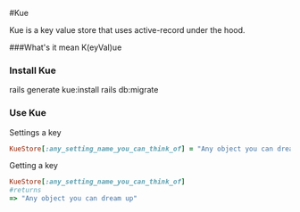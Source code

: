 #Kue

Kue is a key value store that uses active-record under the hood.

###What's it mean
K(eyVal)ue 

### Install Kue
rails generate kue:install
rails db:migrate

### Use Kue
Settings a key

```ruby
KueStore[:any_setting_name_you_can_think_of] = "Any object you can dream up"
```

Getting a key
```ruby
KueStore[:any_setting_name_you_can_think_of] 
#returns
=> "Any object you can dream up"
```
